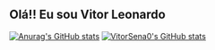 ## Olá!! Eu sou Vitor Leonardo
[![Anurag's GitHub stats](https://github-readme-stats.vercel.app/api?VitorSena0=anuraghazra)](https://github.com/anuraghazra/github-readme-stats)
[![VitorSena0's GitHub stats](https://github-readme-stats.vercel.app/api?username=VitorSena0)](https://github.com/VitorSena0/github-readme-stats)

